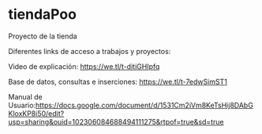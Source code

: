 # tiendaPoo
Proyecto de la tienda 

Diferentes links de acceso a trabajos y proyectos:

Video de explicación: https://we.tl/t-ditiGHIpfq

Base de datos, consultas e inserciones: https://we.tl/t-7edwSimST1

Manual de Usuario:https://docs.google.com/document/d/1531Cm2iVm8KeTsHij8DAbGKloxKP8i50/edit?usp=sharing&ouid=102306084688494111275&rtpof=true&sd=true
